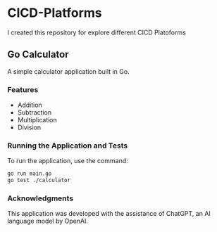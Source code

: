 # CICD-Platforms
I created this repository for explore different CICD Platoforms

## Go Calculator

A simple calculator application built in Go.

### Features

- Addition
- Subtraction
- Multiplication
- Division

### Running the Application and Tests

To run the application, use the command:

```bash
go run main.go
go test ./calculator
```

### Acknowledgments
This application was developed with the assistance of ChatGPT, an AI language model by OpenAI.
